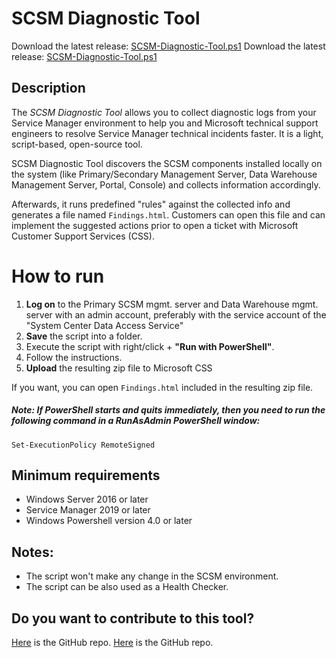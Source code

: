 # SCSM Diagnostic Tool
Download the latest release:  [SCSM-Diagnostic-Tool.ps1](https://github.com/microsoft/CSS-SystemCenter-ServiceManager/releases/latest/download/SCSM-Diagnostic-Tool.ps1)
Download the latest release:  [SCSM-Diagnostic-Tool.ps1](latestDownloadLink/SCSM-Diagnostic-Tool.ps1)

## Description
The *SCSM Diagnostic Tool* allows you to collect diagnostic logs from your Service Manager environment to help you and Microsoft technical support engineers to resolve Service Manager technical incidents faster. It is a light, script-based, open-source tool.  

SCSM Diagnostic Tool discovers the SCSM components installed locally on the system (like Primary/Secondary Management Server, Data Warehouse Management Server, Portal, Console) and collects information accordingly.  

Afterwards, it runs predefined "rules" against the collected info and generates a file named `Findings.html`. Customers can open this file and can implement the suggested actions prior to open a ticket with Microsoft Customer Support Services (CSS).

# How to run

1. **Log on** to the Primary SCSM mgmt. server and Data Warehouse mgmt. server with an admin account, preferably with the service account of the "System Center Data Access Service"
1. **Save** the script into a folder.
1. Execute the script with right/click + **"Run with PowerShell"**.
2. Follow the instructions.
3. **Upload** the resulting zip file to Microsoft CSS

If you want, you can open `Findings.html` included in the resulting zip file.
 
##### Note: If PowerShell starts and quits immediately, then you need to run the following command in a RunAsAdmin PowerShell window:

```
Set-ExecutionPolicy RemoteSigned
```

## Minimum requirements

- Windows Server 2016 or later
- Service Manager 2019 or later
- Windows Powershell version 4.0 or later

## Notes:
- The script won't make any change in the SCSM environment.
- The script can be also used as a Health Checker. 

## Do you want to contribute to this tool?
[Here](https://github.com/khusmeno-MS/CSS-SystemCenter-ServiceManager/tree/main/scsm-diagnostic-tool) is the GitHub repo.
[Here](GitHubRepoLink/scsm-diagnostic-tool) is the GitHub repo.
